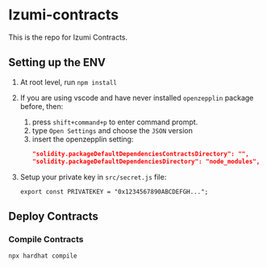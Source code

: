 # Izumi-contracts

This is the repo for Izumi Contracts.

## Setting up the ENV

1. At root level, run `npm install`

2. If you are using vscode and have never installed `openzepplin` package before, then:
    1. press `shift+command+p` to enter command prompt. 
    2. type `Open Settings` and choose the `JSON` version
    3. insert the openzepplin setting: 
        ```json
        "solidity.packageDefaultDependenciesContractsDirectory": "",
        "solidity.packageDefaultDependenciesDirectory": "node_modules",
        ```

3. Setup your private key in `src/secret.js` file:
    ```
    export const PRIVATEKEY = "0x1234567890ABCDEFGH...";
    ```

## Deploy Contracts

### Compile Contracts

```bash
npx hardhat compile
```

